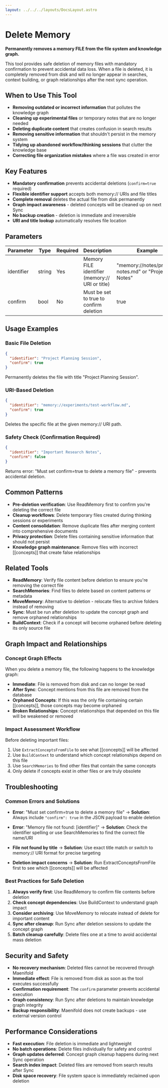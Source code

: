 ```yaml
---
layout: ../../../layouts/DocsLayout.astro
---
```


# Delete Memory

**Permanently removes a memory FILE from the file system and knowledge graph.**

This tool provides safe deletion of memory files with mandatory confirmation to prevent accidental data loss. When a file is deleted, it is completely removed from disk and will no longer appear in searches, context building, or graph relationships after the next sync operation.

## When to Use This Tool

- **Removing outdated or incorrect information** that pollutes the knowledge graph
- **Cleaning up experimental files** or temporary notes that are no longer needed  
- **Deleting duplicate content** that creates confusion in search results
- **Removing sensitive information** that shouldn't persist in the memory system
- **Tidying up abandoned workflow/thinking sessions** that clutter the knowledge base
- **Correcting file organization mistakes** where a file was created in error

## Key Features

- **Mandatory confirmation** prevents accidental deletions (`confirm=true` required)
- **Flexible identifier support** accepts both memory:// URIs and file titles
- **Complete removal** deletes the actual file from disk permanently
- **Graph impact awareness** - deleted concepts will be cleaned up on next Sync
- **No backup creation** - deletion is immediate and irreversible
- **URI and title lookup** automatically resolves file location

## Parameters

| Parameter | Type | Required | Description | Example |
|-----------|------|----------|-------------|---------|
| identifier | string | Yes | Memory FILE identifier (memory:// URI or title) | "memory://notes/project-notes.md" or "Project Notes" |
| confirm | bool | No | Must be set to true to confirm deletion | true |

## Usage Examples

### Basic File Deletion
```json
{
  "identifier": "Project Planning Session",
  "confirm": true
}
```
Permanently deletes the file with title "Project Planning Session".

### URI-Based Deletion  
```json
{
  "identifier": "memory://experiments/test-workflow.md",
  "confirm": true
}
```
Deletes the specific file at the given memory:// URI path.

### Safety Check (Confirmation Required)
```json
{
  "identifier": "Important Research Notes",
  "confirm": false
}
```
Returns error: "Must set confirm=true to delete a memory file" - prevents accidental deletion.

## Common Patterns

- **Pre-deletion verification**: Use ReadMemory first to confirm you're deleting the correct file
- **Cleanup workflows**: Delete temporary files created during thinking sessions or experiments
- **Content consolidation**: Remove duplicate files after merging content into comprehensive documents
- **Privacy protection**: Delete files containing sensitive information that should not persist
- **Knowledge graph maintenance**: Remove files with incorrect [[concepts]] that create false relationships

## Related Tools

- **ReadMemory**: Verify file content before deletion to ensure you're removing the correct file
- **SearchMemories**: Find files to delete based on content patterns or metadata
- **MoveMemory**: Alternative to deletion - relocate files to archive folders instead of removing
- **Sync**: Must be run after deletion to update the concept graph and remove orphaned relationships
- **BuildContext**: Check if a concept will become orphaned before deleting its only source file

## Graph Impact and Relationships

### Concept Graph Effects
When you delete a memory file, the following happens to the knowledge graph:

- **Immediate**: File is removed from disk and can no longer be read
- **After Sync**: Concept mentions from this file are removed from the database
- **Orphaned Concepts**: If this was the only file containing certain [[concepts]], those concepts may become orphaned
- **Broken Relationships**: Concept relationships that depended on this file will be weakened or removed

### Impact Assessment Workflow
Before deleting important files:
1. Use `ExtractConceptsFromFile` to see what [[concepts]] will be affected
2. Use `BuildContext` to understand which concept relationships depend on this file  
3. Use `SearchMemories` to find other files that contain the same concepts
4. Only delete if concepts exist in other files or are truly obsolete

## Troubleshooting

### Common Errors and Solutions

- **Error**: "Must set confirm=true to delete a memory file" 
  → **Solution**: Always include `"confirm": true` in the JSON payload to enable deletion

- **Error**: "Memory file not found: [identifier]"
  → **Solution**: Check the identifier spelling or use SearchMemories to find the correct file name/URI

- **File not found by title**
  → **Solution**: Use exact title match or switch to memory:// URI format for precise targeting

- **Deletion impact concerns**
  → **Solution**: Run ExtractConceptsFromFile first to see which [[concepts]] will be affected

### Best Practices for Safe Deletion

1. **Always verify first**: Use ReadMemory to confirm file contents before deletion
2. **Check concept dependencies**: Use BuildContext to understand graph impact  
3. **Consider archiving**: Use MoveMemory to relocate instead of delete for important content
4. **Sync after cleanup**: Run Sync after deletion sessions to update the concept graph
5. **Batch cleanup carefully**: Delete files one at a time to avoid accidental mass deletion

## Security and Safety

- **No recovery mechanism**: Deleted files cannot be recovered through Maenifold
- **Immediate effect**: File is removed from disk as soon as the tool executes successfully
- **Confirmation requirement**: The `confirm` parameter prevents accidental execution
- **Graph consistency**: Run Sync after deletions to maintain knowledge graph integrity
- **Backup responsibility**: Maenifold does not create backups - use external version control

## Performance Considerations

- **Fast execution**: File deletion is immediate and lightweight
- **No batch operations**: Delete files individually for safety and control
- **Graph updates deferred**: Concept graph cleanup happens during next Sync operation
- **Search index impact**: Deleted files are removed from search results after Sync
- **Disk space recovery**: File system space is immediately reclaimed upon deletion